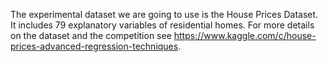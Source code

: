 The experimental dataset we are going to use is the House Prices Dataset. It includes 79 explanatory variables of residential homes. 
For more details on the dataset and the competition see https://www.kaggle.com/c/house-prices-advanced-regression-techniques.

